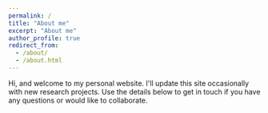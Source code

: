 ```yaml
---
permalink: /
title: "About me"
excerpt: "About me"
author_profile: true
redirect_from: 
  - /about/
  - /about.html
---
```


Hi, and welcome to my personal website. I'll update this site occasionally with new research projects. Use the details below to get in touch if you have any questions or would like to collaborate.

